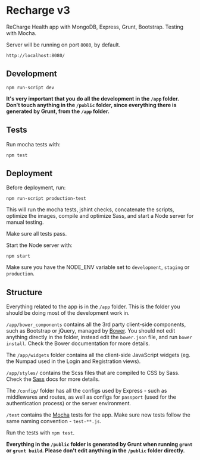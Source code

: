 Recharge v3
===========

ReCharge Health app with MongoDB, Express, Grunt, Bootstrap. Testing with Mocha.

Server will be running on port `8080`, by default.

	http://localhost:8080/

## Development

	npm run-script dev

**It's very important that you do all the development in the `/app` folder. Don't touch anything in the `/public` folder, since everything there is generated by Grunt, from the `/app` folder.**


## Tests

Run mocha tests with:

	npm test


## Deployment

Before deployment, run:

	npm run-script production-test

This will run the mocha tests, jshint checks, concatenate the scripts, optimize the images, compile and optimize Sass, and start a Node server for manual testing.

Make sure all tests pass.

Start the Node server with:

	npm start

Make sure you have the NODE_ENV variable set to `development`, `staging` or `production`.


## Structure

Everything related to the app is in the `/app` folder. This is the folder you should be doing most of the development work in.

`/app/bower_components` contains all the 3rd party client-side components, such as Bootstrap or jQuery, managed by [Bower](http://bower.io/). You should not edit anything directly in the folder, instead edit the `bower.json` file, and run `bower install`. Check the Bower documentation for more details.

The `/app/widgets` folder contains all the client-side JavaScript widgets (eg. the Numpad used in the Login and Registration views).

`/app/styles/` contains the Scss files that are compiled to CSS by Sass. Check the [Sass](http://sass-lang.com/) docs for more details.

The `/config/` folder has all the configs used by Express - such as middlewares and routes, as well as configs for `passport` (used for the authentication process) or the server environment.

`/test` contains the [Mocha](http://visionmedia.github.io/mocha/) tests for the app. Make sure new tests follow the same naming convention - `test-**.js`.

Run the tests with `npm test`.

**Everything in the `/public` folder is generated by Grunt when running `grunt` or `grunt build`. Please don't edit anything in the `/public` folder directly.**

